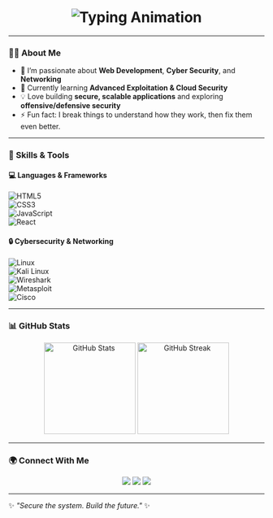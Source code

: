 <h1 align="center">
  <img src="https://readme-typing-svg.herokuapp.com?font=Fira+Code&size=28&duration=3000&pause=800&color=00C2FF&center=true&vCenter=true&width=600&lines=Hi%2C+I'm+Alex+Mills;Web+Developer+💻;Cyber+Security+Engineer+🔒;Network+Manager+🌐;Always+Learning+New+Tech+🚀" alt="Typing Animation" />
</h1>

---

### 👨‍💻 About Me  
- 🔭 I’m passionate about **Web Development**, **Cyber Security**, and **Networking**  
- 🌱 Currently learning **Advanced Exploitation & Cloud Security**  
- 💡 Love building **secure, scalable applications** and exploring **offensive/defensive security**  
- ⚡ Fun fact: I break things to understand how they work, then fix them even better.  

---

### 🚀 Skills & Tools  

#### 💻 Languages & Frameworks  
![HTML5](https://img.shields.io/badge/-HTML5-E34F26?style=for-the-badge&logo=html5&logoColor=white)  
![CSS3](https://img.shields.io/badge/-CSS3-1572B6?style=for-the-badge&logo=css3&logoColor=white)  
![JavaScript](https://img.shields.io/badge/-JavaScript-F7DF1E?style=for-the-badge&logo=javascript&logoColor=black)  
![React](https://img.shields.io/badge/-React-61DAFB?style=for-the-badge&logo=react&logoColor=black)  

#### 🔒 Cybersecurity & Networking  
![Linux](https://img.shields.io/badge/-Linux-FCC624?style=for-the-badge&logo=linux&logoColor=black)  
![Kali Linux](https://img.shields.io/badge/-Kali%20Linux-557C94?style=for-the-badge&logo=kalilinux&logoColor=white)  
![Wireshark](https://img.shields.io/badge/-Wireshark-1679A7?style=for-the-badge&logo=wireshark&logoColor=white)  
![Metasploit](https://img.shields.io/badge/-Metasploit-2596BE?style=for-the-badge&logo=metasploit&logoColor=white)  
![Cisco](https://img.shields.io/badge/-Cisco-1BA0D7?style=for-the-badge&logo=cisco&logoColor=white)  

---

### 📊 GitHub Stats  

<p align="center">
  <img src="https://github-readme-stats.vercel.app/api?username=alexmills&show_icons=true&theme=tokyonight" alt="GitHub Stats" height="180"/>
  <img src="https://github-readme-streak-stats.herokuapp.com/?user=alexmills&theme=tokyonight" alt="GitHub Streak" height="180"/>
</p>

---

### 🌍 Connect With Me  
<p align="center">
  <a href="https://github.com/alexmills"><img src="https://img.shields.io/badge/GitHub-100000?style=for-the-badge&logo=github&logoColor=white"/></a>
  <a href="https://linkedin.com/in/alexmills"><img src="https://img.shields.io/badge/-LinkedIn-blue?style=for-the-badge&logo=linkedin&logoColor=white"/></a>
  <a href="mailto:alexmills@example.com"><img src="https://img.shields.io/badge/Email-D14836?style=for-the-badge&logo=gmail&logoColor=white"/></a>
</p>

---

✨ _"Secure the system. Build the future."_ ✨
